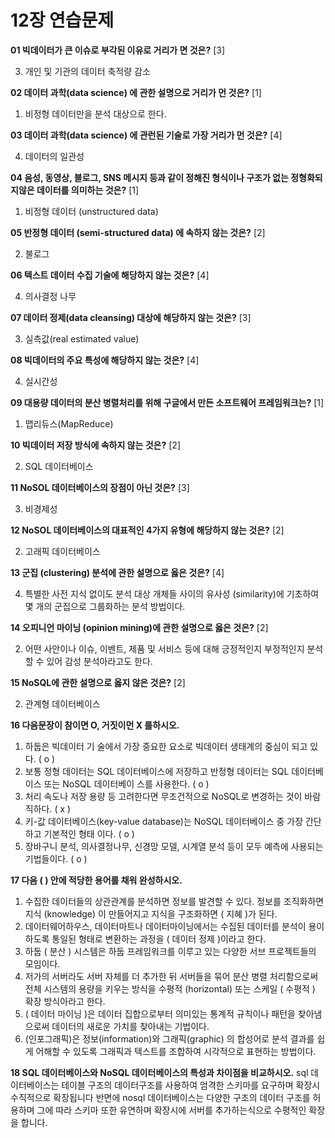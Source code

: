 # 12장 연습문제

**01 빅데이터가 큰 이슈로 부각된 이유로 거리가 면 것은?** [3]

3. 개인 및 기관의 데이터 축적량 감소

**02 데이터 과학(data science) 에 관한 설명으로 거리가 먼 것은?** [1]

1. 비정형 데이터만을 분석 대상으로 한다.

**03 데이터 과학(data science) 에 관런된 기술로 가장 거리가 먼 것은?** [4]

4. 데이터의 일관성

**04 음성, 동영상, 블로그, SNS 메시지 등과 같이 정해진 형식이나 구조가 없는 정형화되지않은 데이터를 의미하는 것은?** [1]

1. 비정형 데이터 (unstructured data)

**05 반정형 데이터 (semi-structured data) 에 속하지 않는 것은?** [2]

2. 불로그

**06 텍스트 데이터 수집 기술에 해당하지 않는 것은?** [4]

4. 의사결정 나무

**07 데이터 정제(data cleansing) 대상에 해당하지 않는 것은?** [3]

3. 실측값(real estimated value)

**08 빅데이터의 주요 특성에 해당하지 않는 것은?** [4]

4. 실시간성

**09 대용량 데이터의 분산 병렬처리를 위해 구글에서 만든 소프트웨어 프레임워크는?** [1]

1. 맵리듀스(MapReduce)

**10 빅데이터 저장 방식에 속하지 않는 것은?** [2]

2. SQL 데이터베이스

**11 NoSOL 데이터베이스의 장점이 아닌 것은?** [3]

3. 비경제성

**12 NoSOL 데이터베이스의 대표적인 4가지 유형에 해당하지 않는 것은?** [2]

2. 고래픽 데이터베이스

**13 군집 (clustering) 분석에 관한 설명으로 옳은 것은?** [4]

4. 특별한 사전 지식 없이도 분석 대상 개체들 사이의 유사성 (similarity)에 기초하여 몇 개의 군집으로 그룹화하는 분석 방법이다.

**14 오피니언 마이닝 (opinion mining)에 관한 설명으로 옳은 것은?** [2]

2. 어떤 사안이나 이슈, 이벤트, 제품 및 서비스 등에 대해 긍정적인지 부정적인지 분석할 수 있어 감성 분석아라고도 한다.

**15 NoSQL에 관한 설명으로 옳지 않은 것은?** [2]

2. 관계형 데이터베이스

**16 다음문장이 참이면 O, 거짓이먼 X 를하시오.**

1. 하둡은 빅데이터 기 술에서 가장 중요한 요소로 빅데이터 생태계의 중심이 되고 있다. ( o )
2. 보통 정형 데이터는 SQL 데이터베이스에 저장하고 반정형 데이터는 SQL 데이터베이스 또는 NoSQL 데이터베이 스를 사용한다. ( o )
3. 처리 속도나 저장 용량 등 고려한다면 무조건적으로 NoSQL로 변경하는 것이 바람직하다. ( x )
4. 키-값 데이터베이스(key-value database)는 NoSQL 데이터베이스 중 가장 간단하고 기본적인 형태 이다. ( o )
5. 장바구니 분석, 의사결정나무, 신경망 모델, 시계열 분석 등이 모두 예측에 사용되는 기법들이다. ( o )

**17 다음 ( ) 안에 적당한 용어를 채워 완성하시오.**

1. 수집한 데이터들의 상관관계를 분석하면 정보를 발견할 수 있다. 정보를 조직화하면 지식 (knowledge) 이 만들어지고 지식을 구조화하면 ( 지혜 )가 된다.
2. 데이터웨어하우스, 데이터마트나 데이터마이닝에서는 수집된 데이터를 분석이 용이하도록 통일된 형태로 변환하는 과정을 ( 데이터 정제 )이라고 한다.
3. 하둡 ( 분산 ) 시스템은 하둡 프레임워크를 이루고 있는 다양한 서브 프로젝트들의 모임이다.
4. 저가의 서버라도 서버 자체를 더 추가한 뒤 서버들을 묶어 분산 병렬 처리함으로써 전체 시스템의 용량을 키우는 방식을 수평적 (horizontal) 또는 스케일 ( 수평적 ) 확장 방식아라고 한다.
5. ( 데이터 마이닝 )은 데이터 집합으로부터 의미있는 통계적 규칙이나 패턴을 찾아냄으로써 데이터의 새로운 가치를 찾아내는 기법이다.
6. (인포그래픽)은 정보(information)와 그래픽(graphic) 의 합성어로 분석 결과를 쉽게 어해할 수 있도록 그래픽과 텍스트를 조합하여 시각적으로 표현하는 방법이다.

**18 SQL 데이터베이스와 NoSQL 데이터베이스의 특성과 차이점을 비교하시오.**
sql 데이터베이스는 테이블 구조의 데이터구조를 사용하여 엄격한 스키마를 요구하며 확장시 수직적으로 확장됩니다
반면에 nosql 데이터베이스는 다양한 구조의 데이터 구조를 허용하며 그에 따라 스키마 또한 유연하며 확장시에 서버를 추가하는식으로 수평적인 확장을 합니다.









